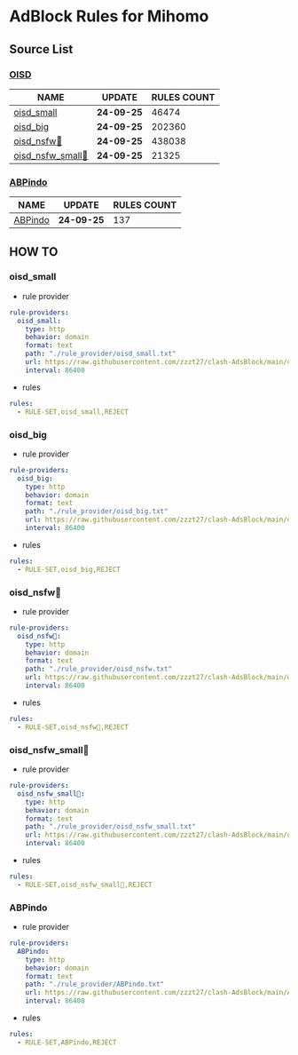 # AdBlock Rules for Mihomo

## Source List

### [OISD](https://oisd.nl/)
NAME | UPDATE | RULES COUNT |
------------ | ------------- | ------------- |
[oisd_small](#small) | **24-09-25** | 46474
[oisd_big](#big) | **24-09-25** | 202360
[oisd_nsfw🔞](#nsfw) | **24-09-25** | 438038
[oisd_nsfw_small🔞](#nsfw-small) | **24-09-25** | 21325


### [ABPindo](https://github.com/ABPindo/indonesianadblockrules)
NAME | UPDATE | RULES COUNT |
------------ | ------------- | ------------- |
[ABPindo](#indo) | **24-09-25** | 137

## HOW TO

### oisd_small <a name="small"></a>

* rule provider
```yaml
rule-providers:
  oisd_small:
    type: http
    behavior: domain
    format: text
    path: "./rule_provider/oisd_small.txt"
    url: https://raw.githubusercontent.com/zzzt27/clash-AdsBlock/main/oisd_small.txt
    interval: 86400
```

* rules
```yaml
rules:
  - RULE-SET,oisd_small,REJECT
```

### oisd_big <a name="big"></a>

* rule provider
```yaml
rule-providers:
  oisd_big:
    type: http
    behavior: domain
    format: text
    path: "./rule_provider/oisd_big.txt"
    url: https://raw.githubusercontent.com/zzzt27/clash-AdsBlock/main/oisd_big.txt
    interval: 86400
```

* rules
```yaml
rules:
  - RULE-SET,oisd_big,REJECT
```

### oisd_nsfw🔞 <a name="nsfw"></a>

* rule provider
```yaml
rule-providers:
  oisd_nsfw🔞:
    type: http
    behavior: domain
    format: text
    path: "./rule_provider/oisd_nsfw.txt"
    url: https://raw.githubusercontent.com/zzzt27/clash-AdsBlock/main/oisd_nsfw.txt
    interval: 86400
```

* rules
```yaml
rules:
  - RULE-SET,oisd_nsfw🔞,REJECT
```

### oisd_nsfw_small🔞 <a name="nsfw-small"></a>

* rule provider
```yaml
rule-providers:
  oisd_nsfw_small🔞:
    type: http
    behavior: domain
    format: text
    path: "./rule_provider/oisd_nsfw_small.txt"
    url: https://raw.githubusercontent.com/zzzt27/clash-AdsBlock/main/oisd_nsfw_small.txt
    interval: 86400
```

* rules
```yaml
rules:
  - RULE-SET,oisd_nsfw_small🔞,REJECT
```

### ABPindo <a name="indo"></a>

* rule provider
```yaml
rule-providers:
  ABPindo:
    type: http
    behavior: domain
    format: text
    path: "./rule_provider/ABPindo.txt"
    url: https://raw.githubusercontent.com/zzzt27/clash-AdsBlock/main/ABPindo.txt
    interval: 86400
```

* rules
```yaml
rules:
  - RULE-SET,ABPindo,REJECT
```
